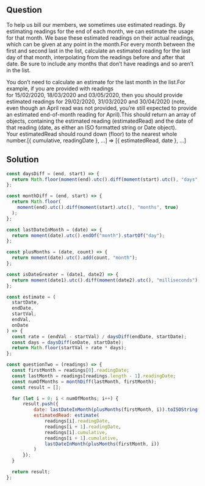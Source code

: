 ## Question

To help us bill our members, we sometimes use estimated readings. By estimating readings for the end of each month, we can estimate the usage for that month. We base these estimated readings on their actual readings, which can be given at any point in the month.For every month between the first and second last in the list, calculate an estimated reading for the last day of that month, interpolating from the readings before and after that date. Be sure to include any months that don’t have readings and so aren’t in the list.

You don’t need to calculate an estimate for the last month in the list.For example, if you are provided with readings for 15/02/2020, 18/03/2020 and 03/05/2020, then you should provide estimated readings for 29/02/2020, 31/03/2020 and 30/04/2020 (note, even though an April read was not provided, you’re still expected to provide an estimated end-of-month reading for April).This should return an array of objects, containing the estimated reading (estimatedRead) and the date of that reading (date, as either an ISO formatted string or Date object). Your estimatedRead should round down (floor) to the nearest whole number.[{ cumulative, readingDate }, …] => [{ estimatedRead, date }, …]

## Solution

```js
const daysDiff = (end, start) => {
  return Math.floor(moment(end).utc().diff(moment(start).utc(), "days", true));
};

const monthDiff = (end, start) => {
  return Math.floor(
    moment(end).utc().diff(moment(start).utc(), "months", true)
  );
};

const lastDateInMonth = (date) => {
  return moment(date).utc().endOf("month").startOf("day");
};

const plusMonths = (date, count) => {
  return moment(date).utc().add(count, "month");
};

const isDateGreater = (date1, date2) => {
  return moment(date1).utc().diff(moment(date2).utc(), "milliseconds") > 0;
};

const estimate = (
  startDate,
  endDate,
  startVal,
  endVal,
  onDate
) => {
  const rate = (endVal - startVal) / daysDiff(endDate, startDate);
  const days = daysDiff(onDate, startDate);
  return Math.floor(startVal + rate * days);
};

const questionTwo = (readings) => {
  const firstMonth = readings[0].readingDate;
  const lastMonth = readings[readings.length - 1].readingDate;
  const numOfMonths = monthDiff(lastMonth, firstMonth);
  const result = [];

  for (let i = 0; i < numOfMonths; i++) {
      result.push({
          date: lastDateInMonth(plusMonths(firstMonth, i)).toISOString(),
          estimatedRead: estimate(
              readings[i].readingDate,
              readings[i + 1].readingDate,
              readings[i].cumulative,
              readings[i + 1].cumulative,
              lastDateInMonth(plusMonths(firstMonth, i))
          )
      });
  }

  return result;
};
```
